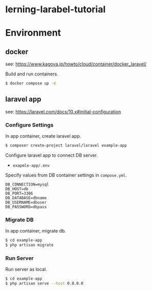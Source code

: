# lerning-larabel-tutorial

# Environment

## docker

see: https://www.kagoya.jp/howto/cloud/container/docker_laravel/

Build and run containers.

```bash
$ docker compose up -d
```

## laravel app

see: https://laravel.com/docs/10.x#initial-configuration

### Configure Settings

In app container, create laravel app.

```bash
$ composer create-project laravel/laravel example-app
```

Configure laravel app to connect DB server.
* `exapmle-app/.env`

Specify values from DB container settings in `compose.yml`.

```plain
DB_CONNECTION=mysql
DB_HOST=db
DB_PORT=3306
DB_DATABASE=dbname
DB_USERNAME=dbuser
DB_PASSWORD=dbpass
```

### Migrate DB

In app container, migrate db.

```bash
$ cd example-app
$ php artisan migrate
```

### Run Server

Run server as local.

```bash
$ cd example-app
$ php artisan serve --host 0.0.0.0
```
